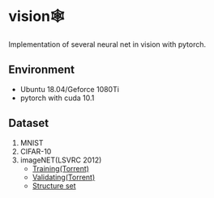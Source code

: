 # vision🕸️
Implementation of several neural net in vision with pytorch.

## Environment
- Ubuntu 18.04/Geforce 1080Ti
- pytorch with cuda 10.1

## Dataset
1. MNIST
2. CIFAR-10
3. imageNET(LSVRC 2012)
    - [Training(Torrent)](https://academictorrents.com/details/a306397ccf9c2ead27155983c254227c0fd938e2)
    - [Validating(Torrent)](https://academictorrents.com/details/5d6d0df7ed81efd49ca99ea4737e0ae5e3a5f2e5)
    - [Structure set](https://github.com/facebookarchive/fb.resnet.torch/blob/master/INSTALL.md#download-the-imagenet-dataset) 
